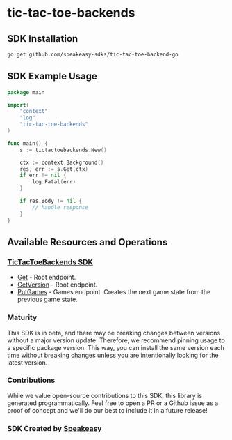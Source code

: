 # tic-tac-toe-backends

<!-- Start SDK Installation -->
## SDK Installation

```bash
go get github.com/speakeasy-sdks/tic-tac-toe-backend-go
```
<!-- End SDK Installation -->

## SDK Example Usage
<!-- Start SDK Example Usage -->
```go
package main

import(
	"context"
	"log"
	"tic-tac-toe-backends"
)

func main() {
    s := tictactoebackends.New()

    ctx := context.Background()
    res, err := s.Get(ctx)
    if err != nil {
        log.Fatal(err)
    }

    if res.Body != nil {
        // handle response
    }
}
```
<!-- End SDK Example Usage -->

<!-- Start SDK Available Operations -->
## Available Resources and Operations

### [TicTacToeBackends SDK](docs/sdks/tictactoebackends/README.md)

* [Get](docs/sdks/tictactoebackends/README.md#get) - Root endpoint.
* [GetVersion](docs/sdks/tictactoebackends/README.md#getversion) - Root endpoint.
* [PutGames](docs/sdks/tictactoebackends/README.md#putgames) - Games endpoint. Creates the next game state from the previous game state.
<!-- End SDK Available Operations -->

### Maturity

This SDK is in beta, and there may be breaking changes between versions without a major version update. Therefore, we recommend pinning usage
to a specific package version. This way, you can install the same version each time without breaking changes unless you are intentionally
looking for the latest version.

### Contributions

While we value open-source contributions to this SDK, this library is generated programmatically.
Feel free to open a PR or a Github issue as a proof of concept and we'll do our best to include it in a future release!

### SDK Created by [Speakeasy](https://docs.speakeasyapi.dev/docs/using-speakeasy/client-sdks)
